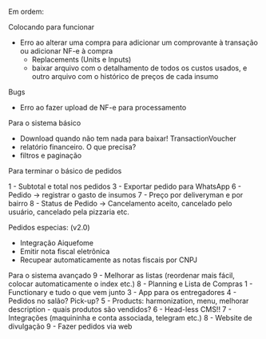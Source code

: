 Em ordem:

Colocando para funcionar
 - Erro ao alterar uma compra para adicionar um comprovante à transação ou adicionar NF-e à compra
   - Replacements (Units e Inputs)
   - baixar arquivo com o detalhamento de todos os custos usados, e outro arquivo com o histórico de preços de cada insumo

Bugs
 - Erro ao fazer upload de NF-e para processamento

Para o sistema básico
   - Download quando não tem nada para baixar! TransactionVoucher
   - relatório financeiro. O que precisa?
   - filtros e paginação

Para terminar o básico de pedidos

 1 - Subtotal e total nos pedidos
 3 - Exportar pedido para WhatsApp
 6 - Pedido -> registrar o gasto de insumos
 7 - Preço por deliveryman e por bairro
 8 - Status de Pedido -> Cancelamento aceito, cancelado pelo usuário, cancelado pela pizzaria etc.

Pedidos especias: (v2.0)
 - Integração Aiquefome
 - Emitir nota fiscal eletrônica
 - Recupear automaticamente as notas fiscais por CNPJ

Para o sistema avançado
 9 - Melhorar as listas (reordenar mais fácil, colocar automaticamente o index etc.)
 8 - Planning e Lista de Compras
 1 - Functionary e tudo o que vem junto
 3 - App para os entregadores
 4 - Pedidos no salão? Pick-up?
 5 - Products: harmonization, menu, melhorar description - quais produtos são vendidos?
 6 - Head-less CMS!!
 7 - Integrações (maquininha e conta associada, telegram etc.)
 8 - Website de divulgação
 9 - Fazer pedidos via web
